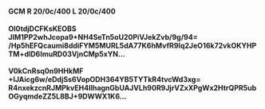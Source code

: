 #### GCM R 20/0c/400 L 20/0c/400
**Ol0tdjDCFKsKEOBS**<br/>**JlM1PP2whJcopa9+NH4SeTn5oU20PiVJekZvb/9g/94=**<br/>**/Hp5hEFQcaumi8ddiFYM5MURL5dA77K6hMvfR9Iq2JeO16k72vkOKYHPTM+dlD6ImuRD03VjnCMp5xYN...**<br/><br/>
**V0kCnRsq0n9HHkMF**<br/>**+IJAicg6w/eDdjSs6VopODH364YB5TYTkR4tvcWd3xg=**<br/>**R4nxekzcnRJMPkvEH4IlhagnGbUAJVLh90R9JjrVZxXPgWx2HtrQPR5ubOGyqmdeZZ5L8BJ+9DWWX1K6...**